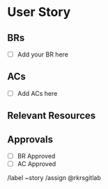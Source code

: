 # User Story

## BRs
<!-- Please add the list of Business Rules to achieve this Feature  -->
- [ ] Add your BR here

## ACs
<!-- Please add the list of Acceptance Criteria to Pass this Ticket  -->

- [ ] Add ACs here

## Relevant Resources 

## Approvals
- [ ] BR Approved
- [ ] AC Approved

/label ~story
/assign @rkrsgitlab
